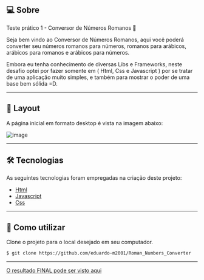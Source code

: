 ## 💻 Sobre
Teste prático 1 - Conversor de Números Romanos 🚀

Seja bem vindo ao Conversor de Números Romanos, aqui você poderá converter seu números romanos para números, romanos para arábicos, arábicos para romanos e arábicos para números.

Embora eu tenha conhecimento de diversas Libs e Frameworks, neste desafio optei por fazer somente em ( Html, Css e Javascript ) por se tratar de uma aplicação muito simples, e também para mostrar o poder de uma base bem sólida =D.

___

## 🎨 Layout
A página inicial em formato desktop é vista na imagem abaixo:

![image](https://github.com/eduardo-m2001/Roman_Numbers_Converter/assets/88609782/72c17b4a-b3d1-439f-bf1c-2b8dc04d9243)


___

## 🛠 Tecnologias

As seguintes tecnologias foram empregadas na criação deste projeto:

- [Html]([https://reactjs.org](https://developer.mozilla.org/pt-BR/docs/Web/HTML))
- [Javascript](https://developer.mozilla.org/pt-BR/docs/Web/JavaScript)
- [Css]([https://vitejs.dev/](https://developer.mozilla.org/pt-BR/docs/Web/CSS))

___

## 🚀 Como utilizar

Clone o projeto para o local desejado em seu computador.

```bash
$ git clone https://github.com/eduardo-m2001/Roman_Numbers_Converter
```
___

[O resultado FINAL pode ser visto aqui](https://numbers-converter2023.netlify.app/)
